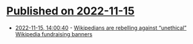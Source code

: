 # [Published on 2022-11-15](index.md)

* [2022-11-15, 14:00:40](https://news.ycombinator.com/item?id=33609240) - [Wikipedians are rebelling against “unethical” Wikipedia fundraising banners](https://twitter.com/wikiland/status/1592477366739415040)

